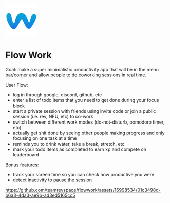<img src="logo.png" height="100" />

# Flow Work

Goal: make a super minimalistic productivity app that will be in the menu bar/corner and allow people to do coworking sessions in real time.

User Flow:
- log in through google, discord, github, etc
- enter a list of todo items that you need to get done during your focus block
- start a private session with friends using invite code or join a public session (i.e. rev, NEU, etc) to co-work
- switch between different work modes (do-not-disturb, pomodoro timer, etc)
- actually get shit done by seeing other people making progress and only focusing on one task at a time
- reminds you to drink water, take a break, stretch, etc
- mark your todo items as completed to earn xp and compete on leaderboard

Bonus features:
- track your screen time so you can check how productive you were
- detect inactivity to pause the session

https://github.com/teamrevspace/flowwork/assets/16998534/01c3498d-b6a3-4da3-ae9b-ad3ed5165cc5



